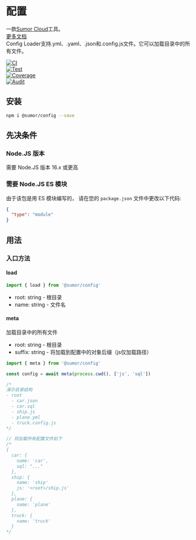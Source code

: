 # 配置

一款[Sumor Cloud](https://sumor.cloud)工具。  
[更多文档](https://sumor.cloud/config)  
Config Loader支持.yml、.yaml、.json和.config.js文件。它可以加载目录中的所有文件。

[![CI](https://github.com/sumor-cloud/config/actions/workflows/ci.yml/badge.svg)](https://github.com/sumor-cloud/config/actions/workflows/ci.yml)  
[![Test](https://github.com/sumor-cloud/config/actions/workflows/ut.yml/badge.svg)](https://github.com/sumor-cloud/config/actions/workflows/ut.yml)  
[![Coverage](https://github.com/sumor-cloud/config/actions/workflows/coverage.yml/badge.svg)](https://github.com/sumor-cloud/config/actions/workflows/coverage.yml)  
[![Audit](https://github.com/sumor-cloud/config/actions/workflows/audit.yml/badge.svg)](https://github.com/sumor-cloud/config/actions/workflows/audit.yml)

## 安装

```bash
npm i @sumor/config --save
```

## 先决条件

### Node.JS 版本

需要 Node.JS 版本 16.x 或更高

### 需要 Node.JS ES 模块

由于该包是用 ES 模块编写的，
请在您的 `package.json` 文件中更改以下代码:

```json
{
  "type": "module"
}
```

## 用法

### 入口方法

#### load

```js
import { load } from '@sumor/config'
```

- root: string - 根目录
- name: string - 文件名

#### meta

加载目录中的所有文件

- root: string - 根目录
- suffix: string - 将加载到配置中的对象后缀（js仅加载路径）

```js
import { meta } from '@sumor/config'

const config = await meta(process.cwd(), ['js', 'sql'])

/*
演示目录结构
- root
  - car.json
  - car.sql
  - ship.js
  - plane.yml
  - truck.config.js
*/

// 将加载所有配置文件如下
/*
{
  car: {
    name: 'car',
    sql: "..."
  },
  ship: {
    name: 'ship'
    js: '<root>/ship.js'
  },
  plane: {
    name: 'plane'
  },
  truck: {
    name: 'truck'
  }
*/
```
